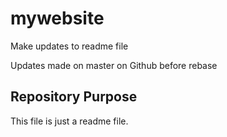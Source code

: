 # mywebsite

Make updates to readme file

Updates made on master on Github before rebase

## Repository Purpose

This file is just a readme file.
